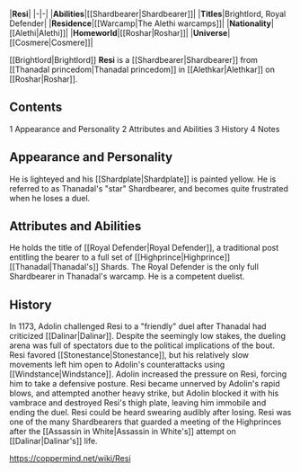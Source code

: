 |**Resi**|
|-|-|
|**Abilities**|[[Shardbearer\|Shardbearer]]|
|**Titles**|Brightlord, Royal Defender|
|**Residence**|[[Warcamp\|The Alethi warcamps]]|
|**Nationality**|[[Alethi\|Alethi]]|
|**Homeworld**|[[Roshar\|Roshar]]|
|**Universe**|[[Cosmere\|Cosmere]]|

[[Brightlord\|Brightlord]] **Resi** is a [[Shardbearer\|Shardbearer]] from [[Thanadal princedom\|Thanadal princedom]] in [[Alethkar\|Alethkar]] on [[Roshar\|Roshar]].

## Contents

1 Appearance and Personality
2 Attributes and Abilities
3 History
4 Notes


## Appearance and Personality
He is lighteyed and his [[Shardplate\|Shardplate]] is painted yellow. He is referred to as Thanadal's "star" Shardbearer, and becomes quite frustrated when he loses a duel.

## Attributes and Abilities
He holds the title of [[Royal Defender\|Royal Defender]], a traditional post entitling the bearer to a full set of [[Highprince\|Highprince]] [[Thanadal\|Thanadal's]] Shards. The Royal Defender is the only full Shardbearer in Thanadal's warcamp. He is a competent duelist.

## History
In 1173, Adolin challenged Resi to a "friendly" duel after Thanadal had criticized [[Dalinar\|Dalinar]]. Despite the seemingly low stakes, the dueling arena was full of spectators due to the political implications of the bout. Resi favored [[Stonestance\|Stonestance]], but his relatively slow movements left him open to Adolin's counterattacks using [[Windstance\|Windstance]]. Adolin increased the pressure on Resi, forcing him to take a defensive posture. Resi became unnerved by Adolin's rapid blows, and attempted another heavy strike, but Adolin blocked it with his vambrace and destroyed Resi's thigh plate, leaving him immobile and ending the duel. Resi could be heard swearing audibly after losing.
Resi was one of the many Shardbearers that guarded a meeting of the Highprinces after the [[Assassin in White\|Assassin in White's]] attempt on [[Dalinar\|Dalinar's]] life.



https://coppermind.net/wiki/Resi